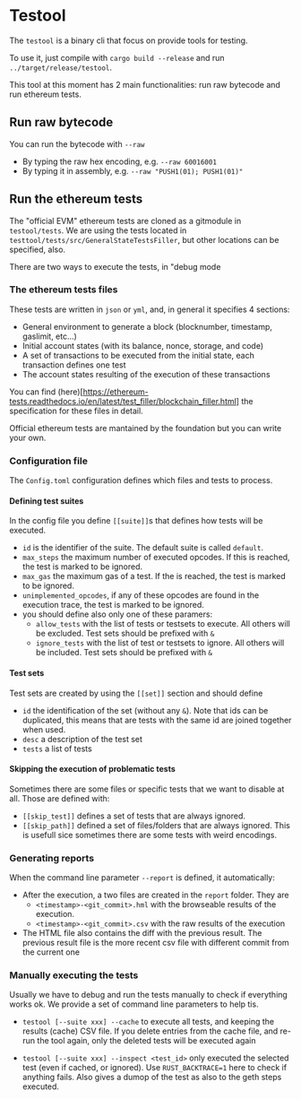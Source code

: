 # Testool

The `testool` is a binary cli that focus on provide tools for testing.

To use it, just compile with `cargo build --release` and run `../target/release/testool`.

This tool at this moment has 2 main functionalities: run raw bytecode and run ethereum tests.

## Run raw bytecode

You can run the bytecode with `--raw`

- By typing the raw hex encoding, e.g. `--raw 60016001`
- By typing it in assembly, e.g. `--raw "PUSH1(01); PUSH1(01)"`

## Run the ethereum tests

The "official EVM" ethereum tests are cloned as a gitmodule in `testool/tests`.
We are using the tests located in `testtool/tests/src/GeneralStateTestsFiller`, but other locations can be specified, also.

There are two ways to execute the tests, in "debug mode

### The ethereum tests files

These tests are written in `json` or `yml`, and, in general it specifies 4 sections:

- General environment to generate a block (blocknumber, timestamp, gaslimit, etc...)
- Initial account states (with its balance, nonce, storage, and code)
- A set of transactions to be executed from the initial state, each transaction defines one test
- The account states resulting of the execution of these transactions

You can find (here)[https://ethereum-tests.readthedocs.io/en/latest/test_filler/blockchain_filler.html] the specification for these files in detail.

Official ethereum tests are mantained by the foundation but you can write your own.

### Configuration file

The `Config.toml` configuration defines which files and tests to process.

#### Defining test suites

In the config file you define `[[suite]]`s that defines how tests will be executed.

- `id` is the identifier of the suite. The default suite is called `default`.
- `max_steps` the maximum number of executed opcodes. If this is reached, the test is marked to be ignored.
- `max_gas` the maximum gas of a test. If the is reached, the test is marked to be ignored.
- `unimplemented_opcodes`, if any of these opcodes are found in the execution trace, the test is marked to be ignored.
- you should define also only one of these paramers:
   - `allow_tests` with the list of tests or testsets to execute. All others will be excluded. Test sets should be prefixed with `&`
   - `ignore_tests` with the list of test or testsets to ignore. All others will be included. Test sets should be prefixed with `&`

#### Test sets

Test sets are created by using the `[[set]]` section and should define
- `id` the identification of the set (without any `&`). Note that ids can be duplicated, this means that are tests with the same id are joined together when used. 
- `desc` a description of the test set
- `tests` a list of tests

#### Skipping the execution of problematic tests

Sometimes there are some files or specific tests that we want to disable at all. Those are defined with:

- `[[skip_test]]` defines a set of tests that are always ignored.
- `[[skip_path]]` defined a set of files/folders that are always ignored. This is usefull sice sometimes there are some tests with weird encodings.

### Generating reports

When the command line parameter `--report` is defined, it automatically: 

- After the execution, a two files are created in the `report` folder. They are
   - `<timestamp>-<git_commit>.hml` with the browseable results of the execution.
   - `<timestamp>-<git_commit>.csv` with the raw results of the execution
- The HTML file also contains the diff with the previous result. The previous result file is the more recent csv file with different commit from the current one

### Manually executing the tests

Usually we have to debug and run the tests manually to check if everything works ok. We provide a set of command line parameters to help tis.

- `testool [--suite xxx] --cache` to execute all tests, and keeping the results (cache) CSV file. If you delete entries from the cache file, and re-run the tool again, only the deleted tests will be executed again

- `testool [--suite xxx] --inspect <test_id>` only executed the selected test (even if cached, or ignored). Use `RUST_BACKTRACE=1` here to check if anything fails. Also gives a dumop of the test as also to the geth steps executed.
